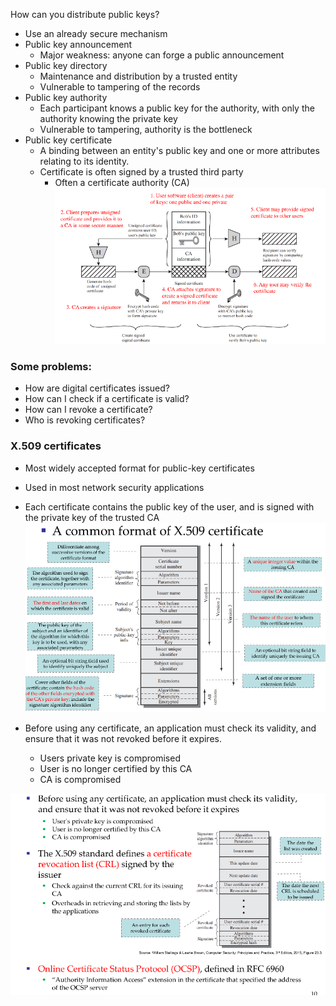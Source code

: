 How can you distribute public keys?
- Use an already secure mechanism
- Public key announcement
	- Major weakness: anyone can forge a public announcement
- Public key directory
	- Maintenance and distribution by a trusted entity
	- Vulnerable to tampering of the records
- Public key authority
	- Each participant knows a public key for the authority, with only the authority knowing the private key
	- Vulnerable to tampering, authority is the bottleneck 
- Public key certificate
	- A binding between an entity's public key and one or more attributes relating to its identity.
	- Certificate is often signed by a trusted third party
		- Often a certificate authority (CA)
![](images/Pasted%20image%2020240812175615.png)

### Some problems:
- How are digital certificates issued?
- How can I check if a certificate is valid?
- How can I revoke a certificate?
- Who is revoking certificates?

### X.509 certificates
- Most widely accepted format for public-key certificates
- Used in most network security applications
- Each certificate contains the public key of the user, and is signed with the private key of the trusted CA
![](images/Pasted%20image%2020240812180139.png)

- Before using any certificate, an application must check its validity, and ensure that it was not revoked before it expires.
	- Users private key is compromised
	- User is no longer certified by this CA
	- CA is compromised

![](images/Pasted%20image%2020240812180727.png)
